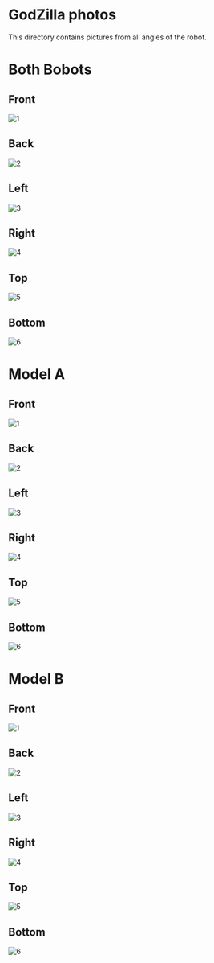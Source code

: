 GodZilla photos
====

This directory contains pictures from all angles of the robot.

Both Bobots
====

## Front
![1](https://github.com/csvprobotica/WRO2024/blob/main/GodZilla/v-photos/DUO/1_FRONT_DUO.jpg)

## Back
![2](https://github.com/csvprobotica/WRO2024/blob/main/GodZilla/v-photos/DUO/2_BACK_DUO.jpg)

## Left
![3](https://github.com/csvprobotica/WRO2024/blob/main/GodZilla/v-photos/DUO/3_LEFT_DUO.jpg)

## Right
![4](https://github.com/csvprobotica/WRO2024/blob/main/GodZilla/v-photos/DUO/4_RIGHT_DUO.jpg)

## Top
![5](https://github.com/csvprobotica/WRO2024/blob/main/GodZilla/v-photos/DUO/5_TOP_DUO.jpg)

## Bottom
![6](https://github.com/csvprobotica/WRO2024/blob/main/GodZilla/v-photos/DUO/6_BOTTOM_DUO.jpg)

Model A
====

## Front
![1](https://github.com/csvprobotica/WRO2024/blob/main/GodZilla/v-photos/A/1_FRONT_A.jpg)

## Back
![2](https://github.com/csvprobotica/WRO2024/blob/main/GodZilla/v-photos/A/2_BACK_A.jpg)

## Left
![3](https://github.com/csvprobotica/WRO2024/blob/main/GodZilla/v-photos/A/3_LEFT_A.jpg)

## Right
![4](https://github.com/csvprobotica/WRO2024/blob/main/GodZilla/v-photos/A/4_RIGHT_A.jpg)

## Top
![5](https://github.com/csvprobotica/WRO2024/blob/main/GodZilla/v-photos/A/5_TOP_A.jpg)

## Bottom
![6](https://github.com/csvprobotica/WRO2024/blob/main/GodZilla/v-photos/A/6_BOTTOM_A.jpg)


Model B
====

## Front
![1](https://github.com/csvprobotica/WRO2024/blob/main/GodZilla/v-photos/B/1_FRONT_B.jpg)

## Back
![2](https://github.com/csvprobotica/WRO2024/blob/main/GodZilla/v-photos/B/2_BACK_B.jpg)

## Left
![3](https://github.com/csvprobotica/WRO2024/blob/main/GodZilla/v-photos/B/3_LEFT_B.jpg)

## Right
![4](https://github.com/csvprobotica/WRO2024/blob/main/GodZilla/v-photos/B/4_RIGHT_B.jpg)

## Top
![5](https://github.com/csvprobotica/WRO2024/blob/main/GodZilla/v-photos/B/5_TOP_B.jpg)

## Bottom
![6](https://github.com/csvprobotica/WRO2024/blob/main/GodZilla/v-photos/B/6_BOTTOM_B.jpg)

